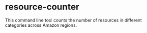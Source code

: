 # resource-counter
This command line tool counts the number of resources in different categories across Amazon regions.
